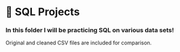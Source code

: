 # :dart: **SQL Projects**

### In this folder I will be practicing SQL on various data sets! 

Original and cleaned CSV files are included for comparison.
